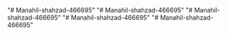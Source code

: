 "# Manahil-shahzad-466695" 
"# Manahil-shahzad-466695" 
"# Manahil-shahzad-466695" 
"# Manahil-shahzad-466695" 
"# Manahil-shahzad-466695" 
